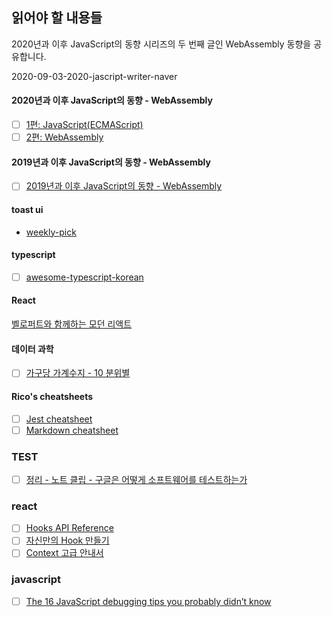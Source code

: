 ## 읽어야 할 내용들

2020년과 이후 JavaScript의 동향 시리즈의 두 번째 글인 WebAssembly 동향을 공유합니다.

2020-09-03-2020-jascript-writer-naver

#### 2020년과 이후 JavaScript의 동향 - WebAssembly

- [ ] [1편: JavaScript(ECMAScript)](https://d2.naver.com/helloworld/4268738)
- [ ] [2편: WebAssembly](https://d2.naver.com/helloworld/8257914)

#### 2019년과 이후 JavaScript의 동향 - WebAssembly

- [ ] [2019년과 이후 JavaScript의 동향 - WebAssembly](https://d2.naver.com/helloworld/8786166)

#### toast ui

- [weekly-pick](https://ui.toast.com/weekly-pick/ko/)

#### typescript

- [ ] [awesome-typescript-korean](https://github.com/typescript-kr/awesome-typescript-korean)

#### React

[벨로퍼트와 함께하는 모던 리액트](https://react.vlpt.us/)

#### 데이터 과학

- [ ] [가구당 가계수지 - 10 분위별](https://statkclee.github.io/viz/viz-household-balance-deciles.html#major-surplus)

#### Rico's cheatsheets

- [ ] [Jest cheatsheet](https://devhints.io/jest)
- [ ] [Markdown cheatsheet](https://devhints.io/markdown)

### TEST

- [ ] [정리 - 노트 클립 - 구글은 어떻게 소프트웨어를 테스트하는가](http://josephyeo.github.io/Testing/note_googletesting.html)

### react

- [ ] [Hooks API Reference](https://ko.reactjs.org/docs/hooks-reference.html#usecontext)
- [ ] [자신만의 Hook 만들기](https://ko.reactjs.org/docs/hooks-custom.html)
- [ ] [Context 고급 안내서](https://ko.reactjs.org/docs/context.html)

### javascript

- [ ] [The 16 JavaScript debugging tips you probably didn’t know](https://raygun.com/learn/javascript-debugging-tips?utm_medium=newsletter&utm_source=javascriptweekly&utm_campaign=cooperpress&utm_content=article)
